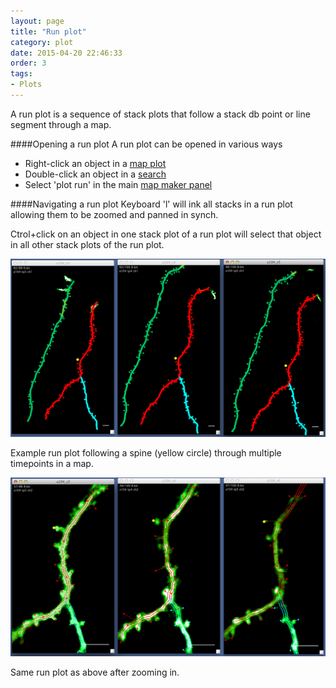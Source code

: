 ```yaml
---
layout: page
title: "Run plot"
category: plot
date: 2015-04-20 22:46:33
order: 3
tags:
- Plots
---
```


A run plot is a sequence of stack plots that follow a stack db point or line segment through a map.

####Opening a run plot
A run plot can be opened in various ways

 - Right-click an object in a [map plot][1]
 - Double-click an object in a [search][2]
 - Select 'plot run' in the main [map maker panel][3]
 
####Navigating a run plot
Keyboard 'l' will ink all stacks in a run plot allowing them to be zoomed and panned in synch.

Ctrol+click on an object in one stack plot of a run plot will select that object in all other stack plots of the run plot.

<IMG class="img-float-left" SRC="../images/mm3/mm3-run-segment-example.png" WIDTH="700">

<div class="print-page-break"></div>

Example run plot following a spine (yellow circle) through multiple timepoints in a map.


<IMG class="img-float-left" SRC="../images/mm3/mm3-run-segment-example2.png" WIDTH="700">

<div class="print-page-break"></div>

Same run plot as above after zooming in.

<div class="print-page-break"></div>

[1]: /mapmanager/map-plot/
[2]: /mapmanager/search-panel/
[3]: /mapmanager/main-panel/
